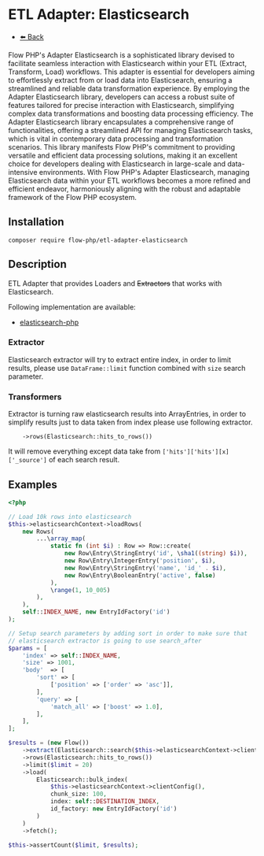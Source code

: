 # ETL Adapter: Elasticsearch

- [⬅️️ Back](../../introduction.md)

Flow PHP's Adapter Elasticsearch is a sophisticated library devised to facilitate seamless interaction with
Elasticsearch within your ETL (Extract, Transform, Load) workflows. This adapter is essential for developers aiming to
effortlessly extract from or load data into Elasticsearch, ensuring a streamlined and reliable data transformation
experience. By employing the Adapter Elasticsearch library, developers can access a robust suite of features tailored
for precise interaction with Elasticsearch, simplifying complex data transformations and boosting data processing
efficiency. The Adapter Elasticsearch library encapsulates a comprehensive range of functionalities, offering a
streamlined API for managing Elasticsearch tasks, which is vital in contemporary data processing and transformation
scenarios. This library manifests Flow PHP's commitment to providing versatile and efficient data processing solutions,
making it an excellent choice for developers dealing with Elasticsearch in large-scale and data-intensive environments.
With Flow PHP's Adapter Elasticsearch, managing Elasticsearch data within your ETL workflows becomes a more refined and
efficient endeavor, harmoniously aligning with the robust and adaptable framework of the Flow PHP ecosystem.

## Installation

```
composer require flow-php/etl-adapter-elasticsearch
```

## Description

ETL Adapter that provides Loaders and <s>Extractors</s> that works with Elasticsearch.

Following implementation are available:
- [elasticsearch-php](https://github.com/elastic/elasticsearch-php)

### Extractor

Elasticsearch extractor will try to extract entire index,
in order to limit results, please use `DataFrame::limit` function combined
with `size` search parameter.

### Transformers

Extractor is turning raw elasticsearch results into ArrayEntries,
in order to simplify results just to data taken from index please use following extractor.

```
    ->rows(Elasticsearch::hits_to_rows())
```

It will remove everything except data take from `['hits']['hits'][x]['_source']` of each search result.

## Examples

```php 
<?php

// Load 10k rows into elasticsearch
$this->elasticsearchContext->loadRows(
    new Rows(
        ...\array_map(
            static fn (int $i) : Row => Row::create(
                new Row\Entry\StringEntry('id', \sha1((string) $i)),
                new Row\Entry\IntegerEntry('position', $i),
                new Row\Entry\StringEntry('name', 'id_' . $i),
                new Row\Entry\BooleanEntry('active', false)
            ),
            \range(1, 10_005)
        ),
    ),
    self::INDEX_NAME, new EntryIdFactory('id')
);

// Setup search parameters by adding sort in order to make sure that
// elasticsearch extractor is going to use search_after 
$params = [
    'index' => self::INDEX_NAME,
    'size' => 1001,
    'body'  => [
        'sort' => [
            ['position' => ['order' => 'asc']],
        ],
        'query' => [
            'match_all' => ['boost' => 1.0],
        ],
    ],
];

$results = (new Flow())
    ->extract(Elasticsearch::search($this->elasticsearchContext->clientConfig(), $params))
    ->rows(Elasticsearch::hits_to_rows())
    ->limit($limit = 20)
    ->load(
        Elasticsearch::bulk_index(
            $this->elasticsearchContext->clientConfig(),
            chunk_size: 100,
            index: self::DESTINATION_INDEX,
            id_factory: new EntryIdFactory('id')
        )
    )
    ->fetch();

$this->assertCount($limit, $results);

```
